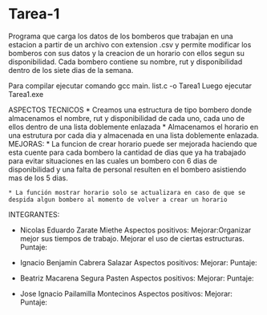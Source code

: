# Tarea-1
Programa que carga los datos de los bomberos que trabajan en una estacion a partir de un archivo con extension .csv y permite modificar los bomberos con sus datos y la creacion de un
horario con ellos segun su disponibilidad.
Cada bombero contiene su nombre, rut y disponibilidad dentro de los siete dias de la semana.

Para compilar ejecutar comando gcc main. list.c -o Tarea1
Luego ejecutar Tarea1.exe

ASPECTOS TECNICOS
    * Creamos una estructura de tipo bombero donde almacenamos el nombre, rut y disponibilidad de cada uno, cada uno de ellos dentro de una lista doblemente enlazada
    * Almacenamos el horario en una estrutura por cada dia y almacenada en una lista doblemente enlazada.
MEJORAS:
    * La funcion de crear horario puede ser mejorada haciendo que esta cuente para cada bombero la cantidad de dias que ya ha trabajado para evitar situaciones en las cuales un bombero con 6 dias de disponibilidad y una falta de personal resulten en el bombero asistiendo mas de los 5 dias.

    * La función mostrar horario solo se actualizara en caso de que se despida algun bombero al momento de volver a crear un horario


INTEGRANTES:
* Nicolas Eduardo Zarate Miethe
    Aspectos positivos:
    Mejorar:Organizar mejor sus tiempos de trabajo. Mejorar el uso de ciertas estructuras.
    Puntaje:

* Ignacio Benjamin Cabrera Salazar
    Aspectos positivos:
    Mejorar:
    Puntaje:

* Beatriz Macarena Segura Pasten
    Aspectos positivos:
    Mejorar:
    Puntaje:

* Jose Ignacio Pailamilla Montecinos
    Aspectos positivos:
    Mejorar:
    Puntaje:
 
